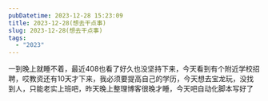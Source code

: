 ```yaml
---
pubDatetime: 2023-12-28 15:23:09
title: 2023-12-28(想去干点事)
slug: 2023-12-28(想去干点事)
tags:
  - "2023"
---
```


一到晚上就睡不着，最近408也看了好久也没坚持下来，今天看到有个附近学校招聘，哎教资还有10天才下来，我必须要提高自己的学历，今天想去宝龙玩，没找到人，只能老实上班吧，昨天晚上整理博客很晚才睡，今天吧自动化脚本写好了
